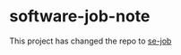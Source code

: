 # software-job-note
This project has changed the repo to [se-job](https://github.com/nicehorse06/se-job)
